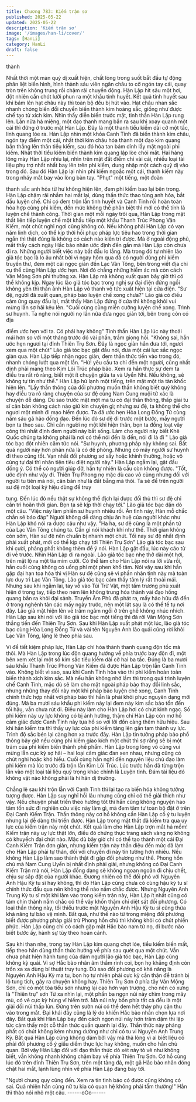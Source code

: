 ```yaml
---
title: Chương 783: Kiếm trận sơ
published: 2025-05-22
updated: 2025-05-22
description: 'Kiếm trận sơ'
image: '/images/han-li/cover/'
tags: [HanLi]
category: HanLi
draft: false
---
```


thành

Nhất thời một màn quỷ dị xuất hiện, chất lỏng trong suốt bắt đầu
tự động phân liệt biến hình, hình thành sáu viên ngân châu to cỡ
ngón tay cái, quay tròn trên không trung rồi chậm rãi chuyển
động.
Hàn Lập hít sâu một hơi, đột nhiên cắn chót lưỡi phun ra một
khẩu tinh huyết.
Kết quả tinh huyết sau khi bám lên hạt châu này thì toàn bộ đều bị
hút vào. Hạt châu nhan sắc nhanh chóng biến đổi chuyển biến
thành kim hoàng sắc, giống như được chế tạo từ xích kim.
Nhìn thấy diễn biến trước mặt, tinh thần Hàn Lập rung lên. Lần
nữa há miệng, một đạo thanh mang bắn ra sau khi xoay quanh
một cái thì đứng ở trước mặt Hàn Lập.
Đây là một thanh tiểu kiếm dài cỡ một tấc, linh quang lóe ra.
Hàn Lập nhìn một khỏa Canh Tinh đã biến thành kim châu, ngón
tay điểm một cái, nhất thời kim châu hóa thành một đạo kim
quang bắn thẳng lên thân tiểu kiếm, sau đó hòa tan bám dính lấy
mặt ngoài phi kiếm.
Nhất thời tiểu kiếm biến thành kim quang lập lòe chói mắt.
Hai hàng lông mày Hàn Lập nhíu lại, nhìn trên mặt đất điểm chỉ
vài cái, nhiều loại tài liệu phụ trợ nhất nhất bay lên trên phi kiếm,
dung nhập một cách quỷ dị vào trong đó.
Sau đó Hàn Lập lại nhìn phi kiếm ngoắc một cái, thanh kiếm này
trong nháy mắt bay vào lòng bàn tay. "Phụt" một tiếng, một đoàn

thanh sắc anh hỏa từ hư không hiện lên, đem phi kiếm bao lại
bên trong.
Hàn Lập chậm rãi nhắm hai mắt lại, dùng thần thức thao túng anh
hỏa, bắt đầu luyện chế.
Chỉ có đem trộn lẫn tinh huyết và Canh Tinh rồi hoàn toàn hòa
hợp cùng phi kiếm, đến mức không thể phân biệt thì mới có thể
tính là luyện chế thành công.
Thời gian một mỗi ngày trôi qua, Hàn Lập trong mật thất liên tiếp
luyện chế một khẩu tiếp một khẩu Thanh Trúc Phong Vân Kiếm,
một chút nghỉ ngơi cũng không có.
Nếu không phải Hàn Lập có vạn năm linh dịch, có thể kịp thời hồi
phục pháp lực tiêu hao trong thời gian ngắn thì thật đúng là không
có cách nào kiên trì được.
Mà ở ngoài động phủ, mắt thấy cách ngày Hắc bào nhân ước
định đến gần mà Hàn Lập còn chưa đi ra. Những người biết việc
này bắt đầu lo lắng.
Mà trong đó tự nhiên lão giả tóc bạc là lo âu nhất bởi vì ngay hôm
qua đã có người dùng phi kiếm truyền thư, đem một cái ngọc giản
đến Lạc Vân Tông, bên trong viết địa chỉ cụ thể cùng Hàn Lập
ước hẹn.
Nơi đó chẳng những hiểm ác mà còn cách Vân Mộng Sơn phi
thường xa. Hàn Lập mà không xuất quan bây giờ thì có thể không
kịp.
Ngay lúc lão giả tóc bạc trong nghị sự đại điện đứng ngồi không
yên thì thân ảnh Hàn Lập vô thanh vô tức xuất hiện tại cửa điện.
"Sư đệ, ngươi đã xuất quan, pháp bảo luyện chế xong chưa?" Lão
giả có điều cảm ứng quay đầu lại, mắt thấy Hàn Lập đứng ở cửa
thì không khỏi vui mừng lẫn sợ hãi kêu lên.
"Cuối cùng cũng miễn cưỡng luyện chế xong. Trình sư huynh. Ta
nghe nói người nọ lần nữa đưa ngọc giản tới, bên trong còn có địa

điểm ước hẹn với ta. Có phải hay không" Tinh thần Hàn Lập lúc
này thoải mái hơn so với một tháng trước đó vài phần, trầm giọng
hỏi.
"Không sai, hắn ước hẹn ngươi tại đỉnh Thiên Trụ Sơn. Đây là
ngọc giản hắn đưa tới, ngươi xem qua một chút" Lão giả tóc bạc
gật đầu nói, đưa một cái lục sắc ngọc giản qua.
Hàn Lập tiếp nhận ngọc giản, đem thần thức tiến vào trong đó,
nhanh chóng lướt qua một lần.
"Hừ! yêu cầu ta chỉ đến một người, cũng nhất định phải mang
theo Kim Lôi Trúc pháp bảo. Xem ra hắn thực sự đem ta điều tra
rất rõ ràng, biết một ít chuyện giữa ta và Uyển Nhi. Nếu không, sẽ
không tự tin như thế." Hàn Lập hừ lạnh một tiếng, trên mặt một tia
tàn khốc hiện lên.
"Lấy thần thông của đối phương muốn thần không biết quỷ không
hay điều tra rõ ràng chuyện của sư đệ cùng Nam Cung muội tử
xác là chuyện dễ dàng. Dù sao trước mặt một ma tu có đại thần
thông, thấp giai tu sĩ căn bản không cách nào giữ kín chuyện gì;
nhưng sư đệ, ta không thể cho ngươi một mình đi mạo hiểm
được. Ta đã ước hẹn Hỏa Long Đồng Tử cùng năm sáu gã hảo
đồng đạo. Đến lúc đó sư đệ đi trước một bước, mấy người bọn ta
theo sau. Chỉ cần người nọ một khi hiện thân, bọn ta đồng loạt
vây công thì nhất định đem người này bắt sống. Làm cho người
này biết Khê Quốc chúng ta không phải là nơi có thể nói đến là
đến, nói đi là đi " Lão giả tóc bạc đột nhiên căm tức nói.
"Sư huynh, phương pháp này không sai. Bất quá người này hơn
phân nửa là có đề phòng. Nhưng có mấy người sư huynh đi theo
cũng tốt. Vạn nhất đối phương sơ sẩy hoặc khinh thường, hoặc vô
cùng tự đại thì nhân tiện tiêu diệt người này." Hàn Lập ngẫm lại,
gật đầu đồng ý.
Có thể có người giúp đỡ, hắn tự nhiên là cầu còn không được.
"Tốt, ước định như vậy đi. Thiên Trụ Phong nọ mặc dù cao vô
cùng nhưng đối với người tu tiên mà nói, căn bản như là đất bằng
mà thôi. Ta sẽ để trên người sư đệ một loại ký hiệu dùng để truy

tung. Đến lúc đó nếu thật sự không thể địch lại được đối thủ thì sư
đệ chỉ cần trì hoãn thời gian. Bọn ta sẽ kịp thời chạy tới." Lão giả
tóc bạc dặn dò một câu.
"Việc này làm phiền sư huynh nhiều rồi. Ân tình này, Hàn mỗ chắc
chắn sẽ báo đáp" Người không dễ dàng chịu ân huệ của người
khác như Hàn Lập khó nói ra được câu như vậy.
"Ha ha, sư đệ cũng là một phần tử của Lạc Vân Tông chúng ta.
Cần gì nói khách khí như thế. Thời gian không còn sớm, Hàn sư
đệ nên chuẩn bị nhanh một chút. Tối nay sư đệ nhất định phải
xuất phát, mới có thể kịp chạy tới Thiên Trụ Sơn" Lão giả tóc bạc
sau khi cười, phảng phất không thèm để ý nói.
Hàn Lập gật đầu, lúc này cáo từ đi về trước.
Nhìn Hàn Lập đi ra ngoài. Lão giả tóc bạc nhẹ thở dài một hơi,
trên mặt lộ ra một tia mỉm cười.
Có thể làm cho Hàn Lập nói ra lời vừa rồi, hắn cuối cùng không
có uổng phí một phen khổ tâm.
Nói vậy sau khi hắn gặp đại hạn tọa hóa thì vị Hàn sư đệ cũng sẽ
vì phần nhân tình này mà toàn lực duy trì Lạc Vân Tông.
Lão giả tóc bạc cảm thấy tâm lý rất thoải mái. Nhưng sau khi
ngẫm lại, tay vỗ vào Túi Trữ Vật, một tấm trương phù xuất hiện ở
trong tay, tiếp theo ném lên không trung hóa thành vài đạo hồng
quang bắn ra khỏi đại sảnh.
Truyền Âm Phù đã phát ra, mấy hảo hữu đã đến ở trong nghênh
tân các mấy ngày trước, nên một lát sau là có thể tề tụ nơi đây.
Lão giả mặt hiện lên vẻ trầm ngâm ngồi ở trên ghế không nhúc
nhích. Hàn Lập sau khi nói với lão giả tóc bạc một tiếng thì đã rời
Vân Mộng Sơn thẳng tiến đến Thiên Trụ Sơn.
Sau khi Hàn Lập xuất phát một lúc, lão giả tóc bạc cùng Hỏa Long
Đồng Tử và vài tên Nguyên Anh lão quái cũng rời khỏi Lạc Vân
Tông, lặng lẽ theo phía sau.

Vi để tiết kiệm pháp lực, Hàn Lập chỉ hóa thành thanh quang độn
tốc mà thôi.
Mà Hàn Lập trong lúc độn quang hướng về phía trước bay độn đi,
một bên xem xét lại một số kim sắc tiểu kiếm dài cỡ hai ba tấc.
Đúng là ba mươi sáu khẩu Thanh Trúc Phong Vân Kiếm đã được
Hàn Lập trộn lẫn Canh Tinh vào.
Không biết vì sao, sau khi Canh Tinh hòa vào thì phi kiếm hoàn
toàn biến thành xích kim sắc.
Mà nếu hắn không nhớ lầm thì trong quá trình luyện chế Canh
Tinh, mặc dù sẽ làm cho mặt ngoài pháp bảo thay đổi linh sắc,
nhưng những thay đổi này một khi pháp bảo luyện chế xong,
Canh Tinh chính thức hợp nhất với pháp bảo thì hẳn là phải khôi
phục nguyên dạng mới đúng.
Mà ba mươi sáu khẩu phi kiếm này lại đem này kim sắc bảo tồn
đến tối hậu, vẫn chưa rút đi.
Điều này làm cho Hàn Lập hơi có chút kinh ngạc.
Số phi kiếm này uy lực không có bị ảnh hưởng, thậm chí Hàn Lập
còn mơ hồ cảm giác được Canh Tinh này tựa hồ so với lời đồn
càng thêm hữu hiệu. Sau khi hắn kiểm tra thì thấy uy lực của phi
kiếm tăng lên gần tam thành uy lực. Trình độ sắc bén lại càng
hơn xa trước đây.
Hàn Lập tin tưởng pháp bảo phổ thông bây giờ nếu cùng phi kiếm
giao kích một chút thì sợ rằng sẽ bị một trảm của phi kiếm biến
thành phế phẩm.
Hàn Lập trong lòng vô cùng vui mừng lẫn cực kỳ sợ hãi – hai loại
cảm giác đan xen nhau, nhưng cũng có chút nghi hoặc khó hiểu.
Cuối cùng hắn nghĩ đến nguyên liệu chủ đạo làm phi kiếm mà lúc
trước đã trộn lẫn Kim Lôi Trúc. Lúc trước hắn đã từng trộn lẫn vào
một loại tài liệu quý trọng khác chính là Luyện tinh.
Đám tài liệu đó không vật nào không phải là hi hãn dị thường.

Chẳng lẽ sau khi trộn lẫn với Canh Tinh thì lại tạo ra biến hóa
không tưởng tượng được. Hàn Lập suy nghĩ hồi lâu nhưng cũng
chỉ có thể giải thích như vậy.
Nếu chuyện phát triển theo hướng tốt thì hắn cũng không nguyện
hao tâm tốn sức đi nghiên cứu việc này làm gì, mà đem tâm tư
toàn bộ đặt ở trên Đại Canh Kiếm Trận.
Thần thông này cơ hồ không cần Hàn Lập cố ý tu luyện nhưng lại
dễ dàng thi triển được.
Hàn Lập trong mật thất đã kiểm tra qua uy lực của kiếm trận này
một chút. Kết quả làm cho Hàn Lập trợn mắt há mồm!
Kiếm trận này uy lực thật lớn, điều đó chứng thực trang sách
vàng nọ không có khuyếch đại chút nào. Mặc dù bây giờ chỉ có
thể tạo thành một cái Đại Canh Kiếm Trận đơn giản, nhưng kiếm
trận này thần diệu đến mức đã làm cho Hàn Lập phải tự thán, đối
với chuyến đi này tin tưởng hơn nhiều. Nếu không Hàn Lập làm
sao thành thật đi gặp đối phương như thế.
Phong hồn chú mà Nam Cung Uyển bị nhất định phải giải, nhưng
không có Đại Canh Kiếm Trận mà nói, Hàn Lập đồng dạng sẽ
không ngoan ngoãn đi chịu chết, chịu sự sắp đặt của người khác.
Đương nhiên có thể đối phó với Nguyên Anh Hậu Kỳ tu sĩ hay
không, thì do Hàn Lập cũng chưa có cùng hậu kỳ tu sĩ chính thức
đấu qua nên không thể nào nắm chắc được.
Nhưng Nguyên Anh Trung Kỳ tu sĩ một khi lâm vào trong kiếm
trận này, Hàn Lập ít nhất cũng có tám chín thành nắm chắc có thể
vây khốn thậm chí diệt sát đối phương.
Có loại thần thông này, tối thiểu trước mặt Nguyên Anh Hậu Kỳ tu
sĩ cũng thừa khả năng tự bảo vệ mình. Bất quá, như thế nào từ
trong miệng đối phương biết được phương pháp giải trừ Phong
hồn chú thì không khỏi có chút phiền phức. Hàn Lập cũng chỉ có
cách gặp mặt Hắc bào nam tử nọ, đi bước nào biết bước ấy, hành
sự tùy theo hoàn cảnh.

Sau khi than nhẹ, trong tay Hàn Lập kim quang chợt lóe, tiểu kiếm
biến mất, tiếp theo hắn dùng thần thức hướng về phía sau quét
qua một chút.
Vẫn chưa phát hiện hành tung của đám người lão giả tóc bạc,
Hàn Lập cũng không kỳ quái.
Vi sợ Hắc bào nhân âm thầm rình coi, bọn họ khẳng định còn trốn
xa xa dùng bí thuật truy tung.
Dù sao đối phương có khả năng là Nguyên Anh Hậu Kỳ ma tu,
bọn họ tự nhiên phải cực kỳ cẩn thận để tránh bị lộ tung tích, gây
ra chuyện không hay.
Thiên Trụ Sơn ở phía tây Vân Mộng Sơn, chỉ có một tòa tiểu sơn
nhưng lại cao hơn vạn trượng, cho nên có xưng là "Thiên trụ" sơn
Từ xa nhìn lại, một phần ba ngọn núi này chìm trong mây mù, có
vẻ cực kỳ hùng vĩ hiểm trở.
Mà núi này bốn phía tất cả đều là một giải đồi núi thấp lùn. Đứng
trên sườn núi có thể đem hết thảy phụ cận thu vào trong mắt. Đại
khái đây cũng là lý do khiến Hắc bào nhân chọn lựa nơi đây.
Bất quá khi Hàn Lập bay đến cách ngọn núi này hơn trăm dặm thì
lập tức cảm thấy một cỗ thần thức quấn quanh lại đây.
Thần thức này phảng phất có chút không kém nhưng dường như
chỉ có tu vi Nguyên Anh Trung Kỳ. Bất quá Hàn Lập cũng không
dám bởi vậy mà thả lỏng vì ai biết liệu có phải đối phương cố ý
giấu diếm thực lực hay không, muốn cho hắn chủ quan.
Bởi vậy Hàn Lập đối với đạo thần thức dò xét này tỏ vẻ như
không biết, vẫn không nhanh không chậm bay về phía Thiên Trụ
Sơn.
Cơ hồ cùng lúc đó trên đỉnh Thiên Trụ Sơn, trên một tảng đá, một
gã Hắc bào nhân đóng chặt hai mắt, lạnh lùng nhìn về phía Hàn
Lập đang bay tới.

"Ngươi chung quy cũng đến. Xem ra tin tình báo có được cũng
không có sai. Quả nhiên hắn cùng nữ tu kia có quan hệ không
phải tầm thường!" Hắn thì thào nói nhỏ một câu.
------oOo------
